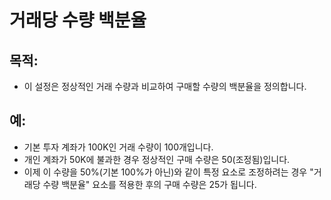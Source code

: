 # **거래당 수량 백분율**

## 목적: 

- 이 설정은 정상적인 거래 수량과 비교하여 구매할 수량의 백분율을 정의합니다.

## 예: 

- 기본 투자 계좌가 100K인 거래 수량이 100개입니다. 
- 개인 계좌가 50K에 불과한 경우 정상적인 구매 수량은 50(조정됨)입니다. 
- 이제 이 수량을 50%(기본 100%가 아닌)와 같이 특정 요소로 조정하려는 경우 "거래당 수량 백분율" 요소를 적용한 후의 구매 수량은 25가 됩니다.

